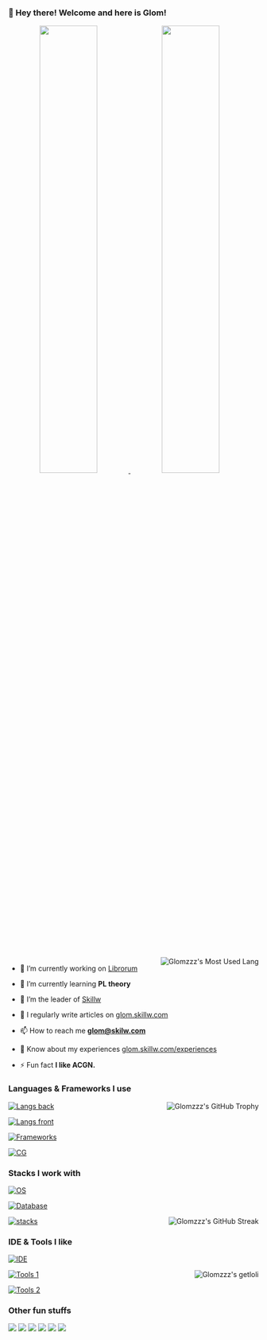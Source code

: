 ### 👏 Hey there! Welcome and here is Glom!

<a href="#stats" align="center">
  <picture>
    <source 
      srcset="https://github-readme-stats.vercel.app/api?username=Glomzzz&count_private=true&show_icons=true&show_owner=true&theme=github_dark&hide_border=true&bg_color=00000000"
      media="(prefers-color-scheme: dark)"
    />
    <source
      srcset="https://github-readme-stats.vercel.app/api?username=Glomzzz&count_private=true&show_icons=true&show_owner=true&theme=default&hide_border=true&bg_color=00000000"
      media="(prefers-color-scheme: light), (prefers-color-scheme: no-preference)"
    />
    <img width="48%" src="https://github-readme-stats.vercel.app/api?username=Glomzzz&count_private=true&show_icons=true&show_owner=true&hide_border=true&theme=transparent" />
  </picture>
</a>

<a href="#stats" align="center">
  <picture>
    <source 
      srcset="https://github-readme-streak-stats.herokuapp.com?user=Glomzzz&theme=transparent&hide_border=true"
      media="(prefers-color-scheme: dark)"
    />
    <source
      srcset="https://github-readme-streak-stats.herokuapp.com?user=Glomzzz&theme=transparent&hide_border=true"
      media="(prefers-color-scheme: light), (prefers-color-scheme: no-preference)"
    />
    <img width="48%" src="https://github-readme-streak-stats.herokuapp.com?user=Glomzzz&theme=transparent&hide_border=true" />
  </picture>
</a>

</br>

<a href="#stats" target="_blank">
    <img align="right" alt="Glomzzz's Most Used Lang" src="https://github-readme-stats.vercel.app/api/top-langs/?username=Glomzzz&show_icons=true&include_all_commits=true&show_owner=true&theme=transparent&hide_border=true&hide=html,css"/>
</a>

<!-- ❓ Here you can see what I'm doing: glom.skillw.com -->


- 🔭 I’m currently working on [Librorum](https://github.com/Glomzzz/Librorum)

- 🌱 I’m currently learning **PL theory**

- 🤝 I’m the leader of [Skillw](https://github.com/Skillw)

- 📝 I regularly write articles on [glom.skillw.com](glom.skillw.com)

- 📫 How to reach me **glom@skilw.com**

- 📄 Know about my experiences [glom.skillw.com/experiences](glom.skillw.com/experiences)

- ⚡ Fun fact **I like ACGN.**

### Languages & Frameworks I use

<a href="https://github-profile-trophy.vercel.app/?username=Glomzzz&theme=tokyonight&column=3&margin-w=15&margin-h=15&no-bg=true&no-frame=tr" target="_blank">
    <img align="right" alt="Glomzzz's GitHub Trophy" src="https://github-profile-trophy.vercel.app/?username=Glomzzz&theme=tokyonight&column=3&margin-w=15&margin-h=15&no-bg=true&no-frame=true"/>
</a>


[![Langs back](https://skillicons.dev/icons?i=java,kotlin,scala,rust,go,python)](https://skillicons.dev)

[![Langs front](https://skillicons.dev/icons?i=ts,js,php,vue,react,wasm)](https://skillicons.dev)

[![Frameworks](https://skillicons.dev/icons?i=pytorch,arduino,actix,rocket,tauri)](https://skillicons.dev)

[![CG](https://skillicons.dev/icons?i=bevy,unity,unreal,godot)](https://skillicons.dev)


### Stacks I work with

[![OS](https://skillicons.dev/icons?i=linux,arch,windows,ubuntu)](https://skillicons.dev)

[![Database](https://skillicons.dev/icons?i=mysql,sqlite,mongodb,redis)](https://skillicons.dev)


<a href="https://spotify-github-profile.vercel.app/api/view.svg?uid=31kzengpgqdn4n7os3anza5b5r7q&redirect=true" target="_blank">
    <img align="right" alt="Glomzzz's GitHub Streak" src="https://spotify-github-profile.vercel.app/api/view.svg?uid=31kzengpgqdn4n7os3anza5b5r7q&cover_image=true&theme=novatorem&show_offline=true&background_color=121212&interchange=false&bar_color=53b14f"/>
</a>

[![stacks](https://skillicons.dev/icons?i=anaconda,gradle,maven,cmake,nodejs,githubactions)](https://skillicons.dev)



### IDE & Tools I like

[![IDE](https://skillicons.dev/icons?i=idea,pycharm,vscode,neovim)](https://skillicons.dev)

<a href="https://count.getloli.com/get/@Glomzzz?theme=rule34" target="_blank">
    <img align="right" alt="Glomzzz's getloli" src="https://count.getloli.com/get/@Glomzzz?theme=rule34"/>
</a>

[![Tools 1](https://skillicons.dev/icons?i=ae,au,ps,pr)](https://skillicons.dev)

[![Tools 2](https://skillicons.dev/icons?i=git,github,obsidian,webflow)](https://skillicons.dev)


### Other fun stuffs

![](https://img.shields.io/badge/ROG-CFCFCF.svg?style=for-the-badge&logo=republicofgamers&logoColor=FF0029) ![](https://img.shields.io/badge/Espressif-E7352C.svg?style=for-the-badge&logo=Espressif&logoColor=white) ![](https://img.shields.io/badge/Alacritty-0B92FE.svg?style=for-the-badge&logo=alacritty&logoColor=F46D01) ![](https://img.shields.io/badge/Copilot-white.svg?style=for-the-badge&logo=githubcopilot&logoColor=black) ![](https://img.shields.io/badge/Zotero-33D6C9.svg?style=for-the-badge&logo=Zotero&logoColor=CC2936) ![](https://img.shields.io/badge/Spotify-E246AB.svg?style=for-the-badge&logo=spotify&logoColor=1DB954)

</br>



<!-- ![](https://img.shields.io/badge/-.svg?style=for-the-badge&logo=&logoColor=) -->

